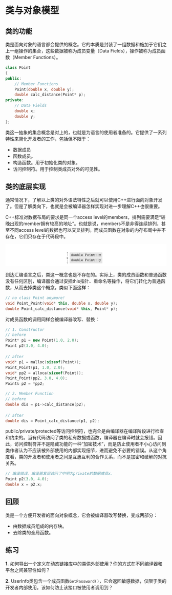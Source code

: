 # 类与对象模型

## 类的功能

类是面向对象的语言都会提供的概念。它的本质是封装了一组数据和施加于它们之上一组操作的集合，这些数据被称为成员变量（Data Fields），操作被称为成员函数（Member Functions）。

```cpp
class Point
{
public:
    // Member Functions
    Point(double x, double y);
    double calc_distance(Point* p);
private:
    // Data Fields
    double x;
    double y;
};
```

类这一抽象的集合概念是对上的，也就是为语言的使用者准备的。它提供了一系列特性来简化开发者的工作，包括但不限于：

* 数据成员
* 函数成员。
* 构造函数。用于初始化类的对象。
* 访问控制符。用于控制类成员对外的可见性。

## 类的底层实现

通常情况下，了解以上类的对外语法特性之后就可以使用C++进行面向对象开发了。但是了解类向下，也就是会被编译器怎样实现对进一步理解C++也很重要。

C++标准对数据布局的要求是同一个access level的members，排列需要满足“较晚出现的member拥有较高的地址”。也就是说，members不是非得连续排列，甚至不同access level的数据也可以交叉排列。而成员函数在对象的内存布局中并不存在，它们只存在于代码段中。

![Class Point and Memory Layout(without padding)](class.png)

到达汇编语言之后，类这一概念也是不存在的。实际上，类的成员函数和普通函数没有任何区别，编译器会通过安插this指针、重命名等操作，将它们转化为普通函数，从而去掉类这个概念，类似下面这样：

```cpp
// no class Point anymore!
void Point_Point(void* this, double x, double y);
double Point_calc_distance(void* this, Point* p);
```

对成员函数的调用同样会被编译器改写、替换：

```cpp
// 1. Constructor
// before
Point* p1 = new Point(1.0, 2.0);
Point p2(3.0, 4.0);

// after
void* p1 = malloc(sizeof(Point));
Point_Point(p1, 1.0, 2.0);
void* pp2 = alloca(sizeof(Point));
Point_Point(pp2, 3.0, 4.0);
Point& p2 = *pp2;
```

```cpp
// 2. Member Function
// before
double dis = p1->calc_distance(p2);

// after
double dis = Point_calc_distance(p1, p2);
```

public/private/protected等访问控制符，也完全是由编译器在编译阶段进行检查和约束的。当有代码访问了类的私有数据或函数，编译器在编译时就会报错。因此，访问控制符并不是隐藏功能的一种“加密技术”，而是防止使用者不小心访问到类作者认为不应该被外部使用的内部实现细节，进而避免不必要的错误。从这个角度看，类的开发者和使用者之间是互惠互利的合作关系，而不是加密和破解的对抗关系。

```cpp
// 编译错误。编译器发现访问了申明为private的数据成员x。
Point p2(3.0, 4.0);
double x = p2.x;
```

## 回顾

类是一个方便开发者的面向对象概念，它会被编译器改写替换，变成两部分：
* 由数据成员组成的内存块。
* 去除类的全局函数。

## 练习

**1.** 如何导出一个定义在动态链接库中的类供外部使用？你的方式在不同编译器和平台之间兼容性如何？

**2.** UserInfo类包含一个成员函数`GetPassword()`，它会返回敏感数据，仅限于类的开发者内部使用。该如何防止该接口被使用者调用到？
